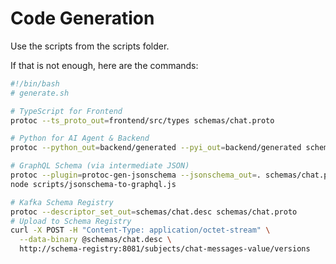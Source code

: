 # Code Generation


Use the scripts from the scripts folder. 

If that is not enough, here are the commands:

```bash
#!/bin/bash
# generate.sh

# TypeScript for Frontend
protoc --ts_proto_out=frontend/src/types schemas/chat.proto

# Python for AI Agent & Backend
protoc --python_out=backend/generated --pyi_out=backend/generated schemas/chat.proto

# GraphQL Schema (via intermediate JSON)
protoc --plugin=protoc-gen-jsonschema --jsonschema_out=. schemas/chat.proto
node scripts/jsonschema-to-graphql.js

# Kafka Schema Registry
protoc --descriptor_set_out=schemas/chat.desc schemas/chat.proto
# Upload to Schema Registry
curl -X POST -H "Content-Type: application/octet-stream" \
  --data-binary @schemas/chat.desc \
  http://schema-registry:8081/subjects/chat-messages-value/versions
```